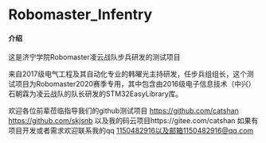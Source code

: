 # Robomaster_Infentry

#### 介绍
这是济宁学院Robomaster凌云战队步兵研发的测试项目

来自2017级电气工程及其自动化专业的韩曜光主持研发，任步兵组组长，这个测试项目为Robomaster2020赛季专用，其中包含由2016级电子信息技术（中兴）石朝霖为凌云战队的队长研发的STM32EasyLibrary库。

欢迎各位前辈莅临指导我们的github测试项目 https://github.com/catshan https://github.com/skjsnb 以及我的码云项目https://gitee.com/catshan 如果有项目开发或者需求欢迎联系我的qq 1150482916以及邮箱1150482916@qq.com
